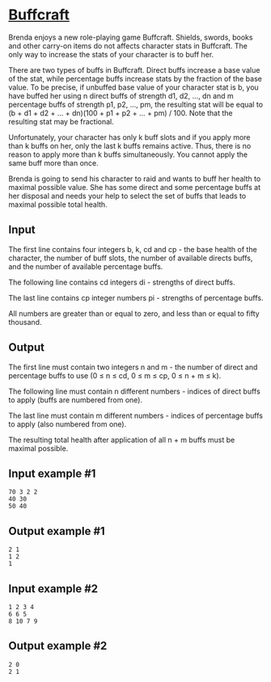 # [Buffcraft](https://www.e-olymp.com/en/problems/7493)
Brenda enjoys a new role-playing game Buffcraft. Shields, swords, books and other carry-on items do not affects character stats in Buffcraft. The only way to increase the stats of your character is to buff her.

There are two types of buffs in Buffcraft. Direct buffs increase a base value of the stat, while percentage buffs increase stats by the fraction of the base value. To be precise, if unbuffed base value of your character stat is b, you have buffed her using n direct buffs of strength d1, d2, ..., dn and m percentage buffs of strength p1, p2, ..., pm, the resulting stat will be equal to (b + d1 + d2 + ... + dn)(100 + p1 + p2 + ... + pm) / 100. Note that the resulting stat may be fractional.

Unfortunately, your character has only k buff slots and if you apply more than k buffs on her, only the last k buffs remains active. Thus, there is no reason to apply more than k buffs simultaneously. You cannot apply the same buff more than once.

Brenda is going to send his character to raid and wants to buff her health to maximal possible value. She has some direct and some percentage buffs at her disposal and needs your help to select the set of buffs that leads to maximal possible total health.

## Input
The first line contains four integers b, k, cd and cp - the base health of the character, the number of buff slots, the number of available directs buffs, and the number of available percentage buffs.

The following line contains cd integers di - strengths of direct buffs.

The last line contains cp integer numbers pi - strengths of percentage buffs.

All numbers are greater than or equal to zero, and less than or equal to fifty thousand.

## Output
The first line must contain two integers n and m - the number of direct and percentage buffs to use (0 ≤ n ≤ cd, 0 ≤ m ≤ cp, 0 ≤ n + m ≤ k).

The following line must contain n different numbers - indices of direct buffs to apply (buffs are numbered from one).

The last line must contain m different numbers - indices of percentage buffs to apply (also numbered from one).

The resulting total health after application of all n + m buffs must be maximal possible.

## Input example #1
```
70 3 2 2
40 30
50 40
```

## Output example #1
```
2 1
1 2 
1 
```

## Input example #2
```
1 2 3 4
6 6 5
8 10 7 9
```

## Output example #2
```
2 0
2 1 
```
